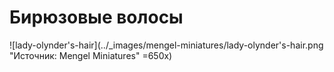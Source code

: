 # Бирюзовые волосы

![lady-olynder's-hair](../_images/mengel-miniatures/lady-olynder's-hair.png "Источник: Mengel Miniatures" =650x)
